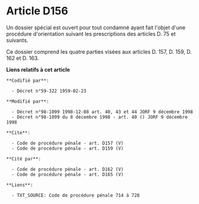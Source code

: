 # Article D156

Un dossier spécial est ouvert pour tout condamné ayant fait l'objet d'une procédure d'orientation suivant les prescriptions
des articles D. 75 et suivants. 

Ce dossier comprend les quatre parties visées aux articles D. 157, D. 159, D. 162 et D. 163.

**Liens relatifs à cet article**

	**Codifié par**:

	  - Décret n°59-322 1959-02-23

	**Modifié par**:

	  - Décret n°98-1099 1998-12-08 art. 40, 43 et 44 JORF 9 décembre 1998
	  - Décret n°98-1099 du 8 décembre 1998 - art. 40 () JORF 9 décembre 1998

	**Cite**:

	  - Code de procédure pénale - art. D157 (V)
	  - Code de procédure pénale - art. D159 (V)

	**Cité par**:

	  - Code de procédure pénale - art. D162 (V)
	  - Code de procédure pénale - art. D165 (V)

	**Liens**:

	  - TXT_SOURCE: Code de procédure pénale 714 à 728
